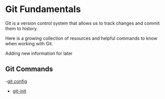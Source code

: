 # Git Fundamentals 

Git is a version control system that allows us to track changes and commit them to history. 

Here is a growing collection of resources and helpful commands to know when working with Git. 

Adding new information for later

## Git Commands 
-[git config](./commands/Config.md)

- [git-init](./Init.md)